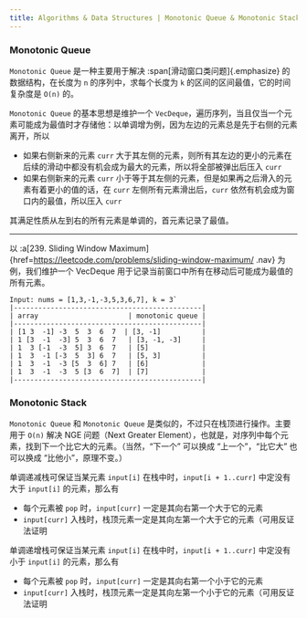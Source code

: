 ```yaml
---
title: Algorithms & Data Structures | Monotonic Queue & Monotonic Stack
---
```


### Monotonic Queue

`Monotonic Queue` 是一种主要用于解决 :span[滑动窗口类问题]{.emphasize} 的数据结构，在长度为 `n` 的序列中，求每个长度为 `k` 的区间的区间最值，它的时间复杂度是 `O(n)` 的。

`Monotonic Queue` 的基本思想是维护一个 `VecDeque`，遍历序列，当且仅当一个元素可能成为最值时才存储他：以单调增为例，因为左边的元素总是先于右侧的元素离开，所以
- 如果右侧新来的元素 `curr` 大于其左侧的元素，则所有其左边的更小的元素在后续的滑动中都没有机会成为最大的元素，所以将全部被弹出后压入 `curr` 
- 如果右侧新来的元素 `curr` 小于等于其左侧的元素，但是如果再之后滑入的元素有着更小的值的话，在 `curr` 左侧所有元素滑出后，`curr` 依然有机会成为窗口内的最值，所以压入 `curr` 

其满足性质从左到右的所有元素是单调的，首元素记录了最值。

---

以 :a[239. Sliding Window Maximum]{href=https://leetcode.com/problems/sliding-window-maximum/ .nav} 为例，我们维护一个 VecDeque 用于记录当前窗口中所有在移动后可能成为最值的所有元素。


```
Input: nums = [1,3,-1,-3,5,3,6,7], k = 3`
|----------------------------------------------|
| array                      | monotonic queue |
|----------------------------------------------|
| [1 3  -1] -3  5  3  6  7  | [3, -1]          |
| 1 [3  -1  -3] 5  3  6  7   | [3, -1, -3]     |
| 1  3 [-1  -3  5] 3  6  7   | [5]             |
| 1  3  -1 [-3  5  3] 6  7   | [5, 3]          |
| 1  3  -1  -3 [5  3  6] 7   | [6]             |
| 1  3  -1  -3  5 [3  6  7]  | [7]             |
|----------------------------------------------|
```

### Monotonic Stack

`Monotonic Queue` 和 `Monotonic Queue` 是类似的，不过只在栈顶进行操作。主要用于 `O(n)` 解决 NGE 问题（Next Greater Element），也就是，对序列中每个元素，找到下一个比它大的元素。（当然，“下一个” 可以换成 “上一个”，“比它大” 也可以换成 “比他小”，原理不变。）


单调递减栈可保证当某元素 `input[i]` 在栈中时，`input[i + 1..curr]` 中定没有大于 `input[i]` 的元素，那么有

- 每个元素被 `pop` 时，`input[curr]` 一定是其向右第一个大于它的元素
- `input[curr]` 入栈时，栈顶元素一定是其向左第一个大于它的元素（可用反证法证明


单调递增栈可保证当某元素 `input[i]` 在栈中时，`input[i + 1..curr]` 中定没有小于 `input[i]` 的元素，那么有

- 每个元素被 `pop` 时，`input[curr]` 一定是其向右第一个小于它的元素
- `input[curr]` 入栈时，栈顶元素一定是其向左第一个小于它的元素（可用反证法证明

 